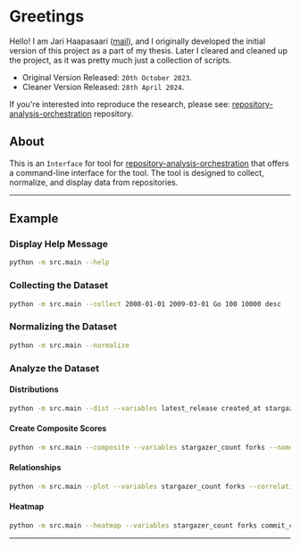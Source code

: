 # Greetings

Hello! I am Jari Haapasaari ([mail](mailto:haapjari@gmail.com)), and I originally developed the initial version of this project as a part of my thesis. Later I cleared and cleaned up the project, as it was pretty much just a collection of scripts. 

- Original Version Released: `20th October 2023`.
- Cleaner Version Released: `28th April 2024`.

If you're interested into reproduce the research, please see: [repository-analysis-orchestration](https://github.com/haapjari/repository-analysis-orchestration) repository.

## About

This is an `Interface` for tool for [repository-analysis-orchestration](https://github.com/haapjari/repository-analysis-orchestration) that offers a command-line interface for the tool. The tool is designed to collect, normalize, and display data from repositories. 

---

## Example

### Display Help Message

```bash
python -m src.main --help
```

### Collecting the Dataset

```bash
python -m src.main --collect 2008-01-01 2009-03-01 Go 100 10000 desc 
```

### Normalizing the Dataset

```bash
python -m src.main --normalize
```
### Analyze the Dataset

#### Distributions

```bash
python -m src.main --dist --variables latest_release created_at stargazer_count open_issues closed_issues open_pull_request_count closed_pull_request_count forks watcher_count subscriber_count commit_count network_count total_releases_count contributor_count third_party_loc self_written_loc popularity activity maturity self_written_loc_proportion third_party_loc_proportion --output ./output.png
```

#### Create Composite Scores

```bash
python -m src.main --composite --variables stargazer_count forks --name popularity 
```

#### Relationships

```bash 
python -m src.main --plot --variables stargazer_count forks --correlation pearson --output ./output.png

```

#### Heatmap

```bash
python -m src.main --heatmap --variables stargazer_count forks commit_count --correlation pearson --output ./output.png
```

---